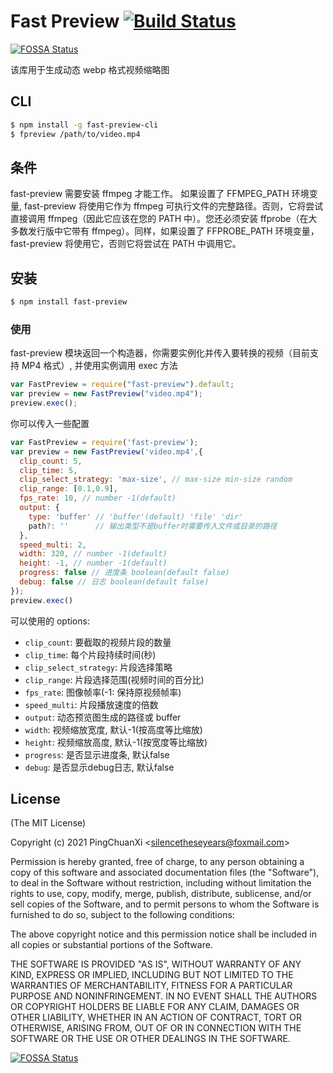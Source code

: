 # Fast Preview [![Build Status](https://api.travis-ci.org/TurnerXi/fast-preview.svg?branch=main)](http://travis-ci.org/TurnerXi/fast-preview)

[![FOSSA Status](https://app.fossa.io/api/projects/git%2Bgithub.com%2FTurnerXi%2Ffast-preview.svg?type=shield)](https://app.fossa.io/projects/git%2Bgithub.com%2FTurnerXi%2Ffast-preview?ref=badge_shield)

该库用于生成动态 webp 格式视频缩略图

## CLI

```sh
$ npm install -g fast-preview-cli
$ fpreview /path/to/video.mp4
```

## 条件

fast-preview 需要安装 ffmpeg 才能工作。
如果设置了 FFMPEG_PATH 环境变量, fast-preview 将使用它作为 ffmpeg 可执行文件的完整路径。否则，它将尝试直接调用 ffmpeg（因此它应该在您的 PATH 中）。您还必须安装 ffprobe（在大多数发行版中它带有 ffmpeg）。同样，如果设置了 FFPROBE_PATH 环境变量，fast-preview 将使用它，否则它将尝试在 PATH 中调用它。

## 安装

```sh
$ npm install fast-preview
```

### 使用

fast-preview 模块返回一个构造器，你需要实例化并传入要转换的视频（目前支持 MP4 格式）, 并使用实例调用 exec 方法

```js
var FastPreview = require("fast-preview").default;
var preview = new FastPreview("video.mp4");
preview.exec();
```

你可以传入一些配置

```js
var FastPreview = require('fast-preview');
var preview = new FastPreview('video.mp4',{
  clip_count: 5,
  clip_time: 5,
  clip_select_strategy: 'max-size', // max-size min-size random
  clip_range: [0.1,0.9],
  fps_rate: 10, // number -1(default)
  output: {
    type: 'buffer' // 'buffer'(default) 'file' 'dir'
    path?: ''      // 输出类型不是buffer时需要传入文件或目录的路径
  },
  speed_multi: 2,
  width: 320, // number -1(default)
  height: -1, // number -1(default)
  progress: false // 进度条 boolean(default false)
  debug: false // 日志 boolean(default false)
});
preview.exec()
```

可以使用的 options:

- `clip_count`: 要截取的视频片段的数量
- `clip_time`: 每个片段持续时间(秒)
- `clip_select_strategy`: 片段选择策略
- `clip_range`: 片段选择范围(视频时间的百分比)
- `fps_rate`: 图像帧率(-1: 保持原视频帧率)
- `speed_multi`: 片段播放速度的倍数
- `output`: 动态预览图生成的路径或 buffer
- `width`: 视频缩放宽度, 默认-1(按高度等比缩放)
- `height`: 视频缩放高度, 默认-1(按宽度等比缩放)
- `progress`: 是否显示进度条, 默认false
- `debug`: 是否显示debug日志, 默认false



## License

(The MIT License)

Copyright (c) 2021 PingChuanXi &lt;silencetheseyears@foxmail.com&gt;

Permission is hereby granted, free of charge, to any person obtaining a copy of this software and associated documentation files (the "Software"), to deal in the Software without restriction, including without limitation the rights to use, copy, modify, merge, publish, distribute, sublicense, and/or sell copies of the Software, and to permit persons to whom the Software is furnished to do so, subject to the following conditions:

The above copyright notice and this permission notice shall be included in all copies or substantial portions of the Software.

THE SOFTWARE IS PROVIDED "AS IS", WITHOUT WARRANTY OF ANY KIND, EXPRESS OR IMPLIED, INCLUDING BUT NOT LIMITED TO THE WARRANTIES OF MERCHANTABILITY, FITNESS FOR A PARTICULAR PURPOSE AND NONINFRINGEMENT. IN NO EVENT SHALL THE AUTHORS OR COPYRIGHT HOLDERS BE LIABLE FOR ANY CLAIM, DAMAGES OR OTHER LIABILITY, WHETHER IN AN ACTION OF CONTRACT, TORT OR OTHERWISE, ARISING FROM, OUT OF OR IN CONNECTION WITH THE SOFTWARE OR THE USE OR OTHER DEALINGS IN THE SOFTWARE.

[![FOSSA Status](https://app.fossa.io/api/projects/git%2Bgithub.com%2FTurnerXi%2Ffast-preview.svg?type=large)](https://app.fossa.io/projects/git%2Bgithub.com%2FTurnerXi%2Ffast-preview?ref=badge_large)
